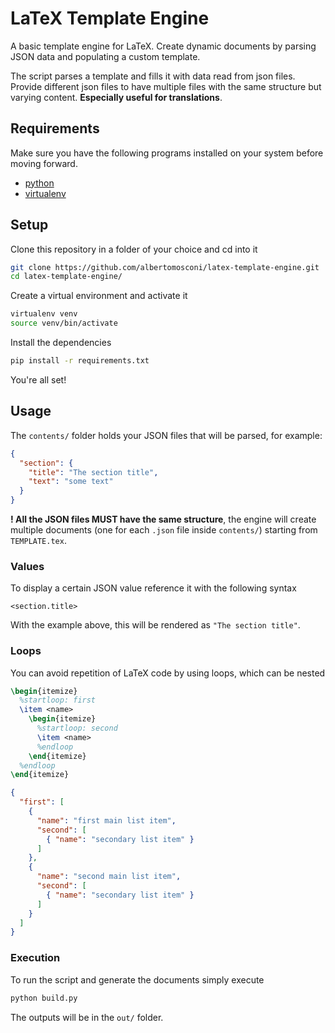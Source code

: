 # LaTeX Template Engine

A basic template engine for LaTeX. Create dynamic documents by parsing JSON data and populating a custom template.

The script parses a template and fills it with data read from json files. Provide different json files to have multiple files with the same structure but varying content. **Especially useful for translations**.

## Requirements
Make sure you have the following programs installed on your system before moving forward.
- [python](https://www.python.org/ "python.org")
- [virtualenv](https://virtualenv.pypa.io/en/latest/ "virtualenv.pypa.org")

## Setup

Clone this repository in a folder of your choice and cd into it
```bash
git clone https://github.com/albertomosconi/latex-template-engine.git
cd latex-template-engine/
```
Create a virtual environment and activate it
```bash
virtualenv venv
source venv/bin/activate
```
Install the dependencies
```bash
pip install -r requirements.txt
```
You're all set!

## Usage

The `contents/` folder holds your JSON files that will be parsed, for example:
```json
{
  "section": {
    "title": "The section title",
    "text": "some text"
  }
}
```
**! All the JSON files MUST have the same structure**, the engine will create multiple documents (one for each `.json` file inside `contents/`) starting from `TEMPLATE.tex`.

### Values

To display a certain JSON value reference it with the following syntax

```
<section.title>
```
With the example above, this will be rendered as `"The section title"`.

### Loops

You can avoid repetition of LaTeX code by using loops, which can be nested
```tex
\begin{itemize}
  %startloop: first
  \item <name>
    \begin{itemize}
      %startloop: second
      \item <name>
      %endloop
    \end{itemize}
  %endloop
\end{itemize}
```
```json
{
  "first": [
    {
      "name": "first main list item",
      "second": [
        { "name": "secondary list item" }
      ]
    },
    {
      "name": "second main list item",
      "second": [
        { "name": "secondary list item" }
      ]
    }
  ]
}
```

### Execution

To run the script and generate the documents simply execute
```bash
python build.py
```
The outputs will be in the `out/` folder.
